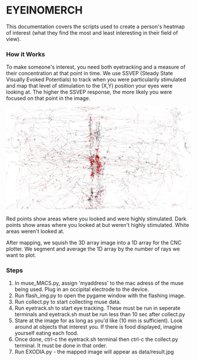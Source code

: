 # EYEINOMERCH
This documentation covers the scripts used to create a person's heatmap of interest (what they find the most and least interesting in their field of view).

### How it Works
To make someone's interest, you need both eyetracking and a measure of their concentration at that point in time. We use SSVEP (Steady State Visually Evoked Potentials) to track when you were particularily stimulated and map that level of stimulation to the (X,Y) position your eyes were looking at. The higher the SSVEP response, the more likely you were focused on that point in the image.

![Result](/src/old/prev_takes/3/result.jpg)

Red points show areas where you looked and were highly stimulated. Dark points show areas where you looked at but weren't highly stimulated. White areas weren't looked at.

After mapping, we squish the 3D array image into a 1D array for the CNC plotter. We segment and average the 1D array by the number of rays we want to plot.

### Steps
1. In muse_MACS.py, assign 'myaddress' to the mac adress of the muse being used. Plug in an occipital electrode to the device.
2. Run flash_img.py to open the pygame window with the flashing image.
3. Run collect.py to start collecting muse data.
4. Run eyetrack.sh to start eye tracking. These must be run in seperate terminals and eyetrack.sh must be run less than 10 sec after collect.py
5. Stare at the image for as long as you'd like (10 min is sufficient). Look around at objects that interest you. If there is food displayed, imagine yourself eating each food.
6. Once done, ctrl-c the eyetrack.sh terminal then ctrl-c the collect.py terminal. It must be done in that order.
7. Run EXODIA.py - the mapped image will appear as data/result.jpg
